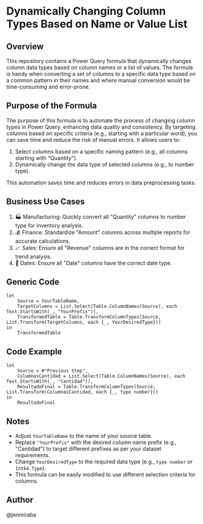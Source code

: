 # Dynamically Changing Column Types Based on Name or Value List

## Overview

This repository contains a Power Query formula that dynamically changes column data types based on column names or a list of values. The formula is handy when converting a set of columns to a specific data type based on a common pattern in their names and where manual conversion would be time-consuming and error-prone.

## Purpose of the Formula

The purpose of this formula is to automate the process of changing column types in Power Query, enhancing data quality and consistency. By targeting columns based on specific criteria (e.g., starting with a particular word), you can save time and reduce the risk of manual errors. It allows users to:

1. Select columns based on a specific naming pattern (e.g., all columns starting with "Quantity").
2. Dynamically change the data type of selected columns (e.g., to number type).

This automation saves time and reduces errors in data preprocessing tasks.

## Business Use Cases

1. 🏭 Manufacturing: Quickly convert all "Quantity" columns to number type for inventory analysis.
2. 💰 Finance: Standardize "Amount" columns across multiple reports for accurate calculations.
3. 📈 Sales: Ensure all "Revenue" columns are in the correct format for trend analysis.
4. 📅 Dates: Ensure all "Date" columns have the correct date type. 

## Generic Code

```powerquery
let
    Source = YourTableName,
    TargetColumns = List.Select(Table.ColumnNames(Source), each Text.StartsWith(_, "YourPrefix")),
    TransformedTable = Table.TransformColumnTypes(Source, List.Transform(TargetColumns, each {_, YourDesiredType}))
in
    TransformedTable
```

## Code Example

```powerquery
let
    Source = #"Previous Step",
    ColumnasCantidad = List.Select(Table.ColumnNames(Source), each Text.StartsWith(_, "Cantidad")),
    ResultadoFinal = Table.TransformColumnTypes(Source, List.Transform(ColumnasCantidad, each {_, type number}))
in
    ResultadoFinal
```

## Notes

- Adjust `YourTableName` to the name of your source table.
- Replace `"YourPrefix"` with the desired column name prefix (e.g., "Cantidad") to target different prefixes as per your dataset requirements.
- Change `YourDesiredType` to the required data type (e.g., `type number` or `Int64.Type`).
- This formula can be easily modified to use different selection criteria for columns.

## Author

@jenmiraba
